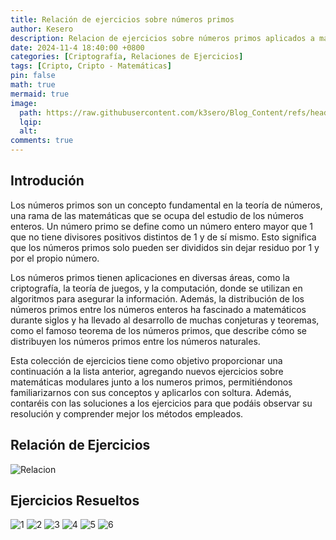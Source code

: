 ```yaml
---
title: Relación de ejercicios sobre números primos
author: Kesero
description: Relacion de ejercicios sobre números primos aplicados a matemáticas modulares.
date: 2024-11-4 18:40:00 +0800
categories: [Criptografía, Relaciones de Ejercicios]
tags: [Cripto, Cripto - Matemáticas]
pin: false
math: true
mermaid: true
image:
  path: https://raw.githubusercontent.com/k3sero/Blog_Content/refs/heads/main/Criptografia/Relaciones_Ejercicios/lista2/NumerosTemplate.png
  lqip: 
  alt: 
comments: true
---
```


## Introdución

Los números primos son un concepto fundamental en la teoría de números, una rama de las matemáticas que se ocupa del estudio de los números enteros. Un número primo se define como un número entero mayor que 1 que no tiene divisores positivos distintos de 1 y de sí mismo. Esto significa que los números primos solo pueden ser divididos sin dejar residuo por 1 y por el propio número.

Los números primos tienen aplicaciones en diversas áreas, como la criptografía, la teoría de juegos, y la computación, donde se utilizan en algoritmos para asegurar la información. Además, la distribución de los números primos entre los números enteros ha fascinado a matemáticos durante siglos y ha llevado al desarrollo de muchas conjeturas y teoremas, como el famoso teorema de los números primos, que describe cómo se distribuyen los números primos entre los números naturales.

Esta colección de ejercicios tiene como objetivo proporcionar una continuación a la lista anterior, agregando nuevos ejercicios sobre matemáticas modulares junto a los numeros primos, permitiéndonos familiarizarnos con sus conceptos y aplicarlos con soltura. Además, contaréis con las soluciones a los ejercicios para que podáis observar su resolución y comprender mejor los métodos empleados.


## Relación de Ejercicios

![Relacion](https://raw.githubusercontent.com/k3sero/Blog_Content/refs/heads/main/Criptografia/Relaciones_Ejercicios/lista2/SegundaLista.png)


## Ejercicios Resueltos

![1](https://raw.githubusercontent.com/k3sero/Blog_Content/refs/heads/main/Criptografia/Relaciones_Ejercicios/lista2/1.png)
![2](https://raw.githubusercontent.com/k3sero/Blog_Content/refs/heads/main/Criptografia/Relaciones_Ejercicios/lista2/2.png)
![3](https://raw.githubusercontent.com/k3sero/Blog_Content/refs/heads/main/Criptografia/Relaciones_Ejercicios/lista2/3.png)
![4](https://raw.githubusercontent.com/k3sero/Blog_Content/refs/heads/main/Criptografia/Relaciones_Ejercicios/lista2/4.png)
![5](https://raw.githubusercontent.com/k3sero/Blog_Content/refs/heads/main/Criptografia/Relaciones_Ejercicios/lista2/5.png)
![6](https://raw.githubusercontent.com/k3sero/Blog_Content/refs/heads/main/Criptografia/Relaciones_Ejercicios/lista2/6.png)
